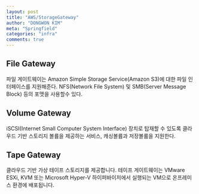 ```yaml
---
layout: post
title: "AWS/StorageGateway"
author: "DONGWON KIM"
meta: "Springfield"
categories: "infra"
comments: true
---
```


## File Gateway
파일 게이트웨이는 Amazon Simple Storage Service(Amazon S3)에 대한 파일 인터페이스를 지원해준다.
NFS(Network File System) 및 SMB(Server Message Block) 등의 포맷을 사용할수 있다.

## Volume Gateway
iSCSI(Internet Small Computer System Interface) 장치로 탑재할 수 있도록 클라우드 기반 스토리지 볼륨을 제공하는 서비스, 캐싱볼륨과 저장볼륨을 지원한다.

## Tape Gateway
클라우드 기반 가상 테이프 스토리지를 제공합니다. 테이프 게이트웨이는 VMware ESXi, KVM 또는 Microsoft Hyper-V 하이퍼바이저에서 실행되는 VM으로 온프레미스 환경에 배포됩니다.
